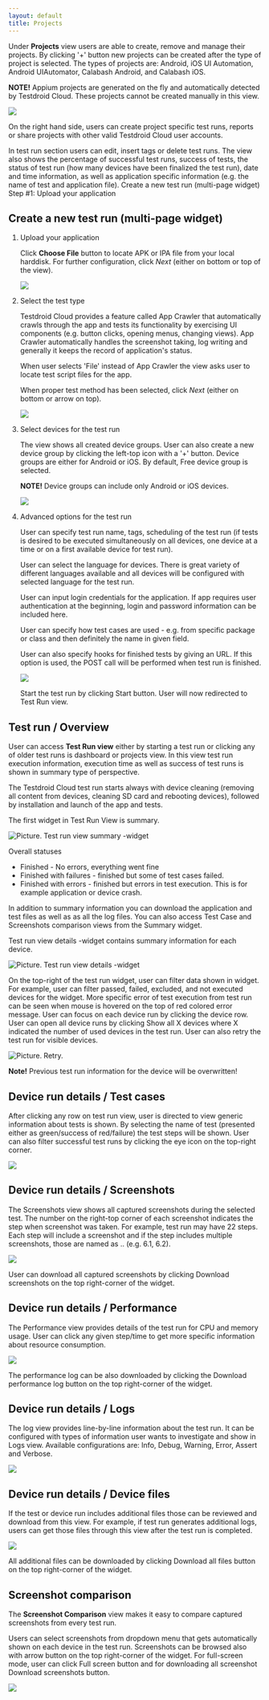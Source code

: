 ```yaml
---
layout: default
title: Projects
---
```



Under **Projects** view users are able to create, remove and manage their
projects.  By clicking '+' button new projects can be created after
the type of project is selected. The types of projects are: Android,
iOS UI Automation, Android UIAutomator, Calabash Android, and Calabash
iOS.

**NOTE!** Appium projects are generated on the fly and automatically
detected by Testdroid Cloud. These projects cannot be created manually
in this view.

![]({{site.baseurl}}/assets/testdroidCloudUI/projects_projects.png)

On the right hand side, users can create project specific test runs,
reports or share projects with other valid Testdroid Cloud user
accounts.
 
In test run section users can edit, insert tags or delete test
runs. The view also shows the percentage of successful test runs,
success of tests, the status of test run (how many devices have been
finalized the test run), date and time information, as well as
application specific information (e.g. the name of test and
application file).  Create a new test run (multi-page widget) Step #1:
Upload your application

## Create a new test run (multi-page widget)

1. Upload your application

	Click **Choose File** button to locate APK or IPA file from your
  	local harddisk. For further configuration, click *Next* (either
  	on bottom or top of the view).

	![]({{site.baseurl}}/assets/testdroidCloudUI/projects_choose_file.png)
	

1. Select the test type

   Testdroid Cloud provides a feature called App Crawler that
   automatically crawls through the app and tests its functionality by
   exercising UI components (e.g. button clicks, opening menus,
   changing views). App Crawler automatically handles the screenshot
   taking, log writing and generally it keeps the record of
   application's status.

   When user selects 'File' instead of App Crawler the view asks
   user to locate test script files for the app.

   When proper test method has been selected, click *Next* (either
   on bottom or arrow on top).

   ![]({{site.baseurl}}/assets/testdroidCloudUI/projects_choose_file_2.png)

1. Select devices for the test run
 
	The view shows all created device groups. User can also create
	a new device group by clicking the left-top icon with a '+'
	button. Device groups are either for Android or iOS. By
	default, Free device group is selected.
 
	**NOTE!** Device groups can include only Android or iOS devices.

	![]({{site.baseurl}}/assets/testdroidCloudUI/projects_device_groups.png)

1. Advanced options for the test run

   User can specify test run name, tags, scheduling of the test run
   (if tests is desired to be executed simultaneously on all devices,
   one device at a time or on a first available device for test run).

   User can select the language for devices. There is great variety of
   different languages available and all devices will be configured
   with selected language for the test run.

   User can input login credentials for the application. If app
   requires user authentication at the beginning, login and password
   information can be included here.

   User can specify how test cases are used - e.g. from specific
   package or class and then definitely the name in given field.

   User can also specify hooks for finished tests by giving an URL. If
   this option is used, the POST call will be performed when test run
   is finished.

   ![]({{site.baseurl}}/assets/testdroidCloudUI/projects_advanced_options.png)


   Start the test run by clicking Start button. User will now
   redirected to Test Run view.

## Test run / Overview

User can access **Test Run view** either by starting a test run or
clicking any of older test runs is dashboard or projects view. In this
view test run execution information, execution time as well as success
of test runs is shown in summary type of perspective.

The Testdroid Cloud test run starts always with device cleaning
(removing all content from devices, cleaning SD card and rebooting
devices), followed by installation and launch of the app and tests.

The first widget in Test Run View is summary.

![Picture. Test run view summary -widget]({{site.baseurl}}/assets/testdroidCloudUI/projects_run_overview.png)

Overall statuses

* Finished - No errors, everything went fine
* Finished with failures - finished but some of test cases failed.
* Finished with errors - finished but errors in test execution. This
  is for example application or device crash.

In addition to summary information you can download the application
and test files as well as as all the log files.  You can also access
Test Case and Screenshots comparison views from the Summary widget.

Test run view details -widget contains summary information for each device.

![Picture. Test run view details -widget]({{site.baseurl}}/assets/testdroidCloudUI/projects_run_details.png)

On the top-right of the test run widget, user can filter data shown in
widget. For example, user can filter passed, failed, excluded, and not
executed devices for the widget.  More specific error of test
execution from test run can be seen when mouse is hovered on the top
of red colored error message.  User can focus on each device run by
clicking the device row.  User can open all device runs by clicking
Show all X devices where X indicated the number of used devices in the
test run.  User can also retry the test run for visible devices.

![Picture. Retry.]({{site.baseurl}}/assets/testdroidCloudUI/projects_retry_listed.png)

**Note!** Previous test run information for the device will be
  overwritten!
 
## Device run details / Test cases
 
After clicking any row on test run view, user is directed to view
generic information about tests is shown. By selecting the name of
test (presented either as green/success of red/failure) the test steps
will be shown. User can also filter successful test runs by clicking
the eye icon on the top-right corner.

![]({{site.baseurl}}/assets/testdroidCloudUI/projects_test_steps.png)

## Device run details / Screenshots
 
The Screenshots view shows all captured screenshots during the
selected test. The number on the right-top corner of each screenshot
indicates the step when screenshot was taken. For example, test run
may have 22 steps. Each step will include a screenshot and if the step
includes multiple screenshots, those are named as <number of
step>.<sub-number>.  (e.g. 6.1, 6.2).

![]({{site.baseurl}}/assets/testdroidCloudUI/projects_run_details_screenshots.png)

User can download all captured screenshots by clicking Download
screenshots on the top right-corner of the widget.

## Device run details / Performance
 
The Performance view provides details of the test run for CPU and
memory usage.  User can click any given step/time to get more specific
information about resource consumption.

![]({{site.baseurl}}/assets/testdroidCloudUI/projects_run_details_performance.png)

The performance log can be also downloaded by clicking the Download
performance log button on the top right-corner of the widget.


## Device run details / Logs

The log view provides line-by-line information about the test run. It
can be configured with types of information user wants to investigate
and show in Logs view. Available configurations are: Info, Debug,
Warning, Error, Assert and Verbose.

![]({{site.baseurl}}/assets/testdroidCloudUI/projects_run_details_logs.png)

## Device run details / Device files
 
If the test or device run includes additional files those can be
reviewed and download from this view. For example, if test run
generates additional logs, users can get those files through this view
after the test run is completed.

![]({{site.baseurl}}/assets/testdroidCloudUI/projects_run_details_device_files.png)

All additional files can be downloaded by clicking Download all files
button on the top right-corner of the widget.
 
## Screenshot comparison

The **Screenshot Comparison** view makes it easy to compare captured
screenshots from every test run.
 
Users can select screenshots from dropdown menu that gets
automatically shown on each device in the test run. Screenshots can be
browsed also with arrow button on the top right-corner of the
widget. For full-screen mode, user can click Full screen button and
for downloading all screenshot Download screenshots button.

![]({{site.baseurl}}/assets/testdroidCloudUI/projects_run_details_sc_comparision.png)
